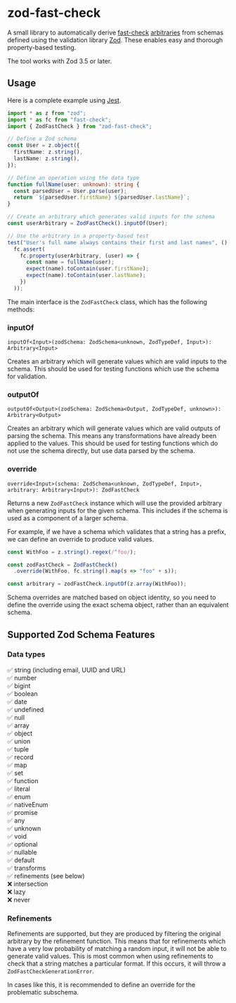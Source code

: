 # zod-fast-check

A small library to automatically derive [fast-check](https://github.com/dubzzz/fast-check) [arbitraries](https://github.com/dubzzz/fast-check/blob/master/documentation/Arbitraries.md) from schemas defined using the validation library [Zod](https://github.com/colinhacks/zod). These enables easy and thorough property-based testing.

The tool works with Zod 3.5 or later.

## Usage

Here is a complete example using [Jest](https://jestjs.io/).

```ts
import * as z from "zod";
import * as fc from "fast-check";
import { ZodFastCheck } from "zod-fast-check";

// Define a Zod schema
const User = z.object({
  firstName: z.string(),
  lastName: z.string(),
});

// Define an operation using the data type
function fullName(user: unknown): string {
  const parsedUser = User.parse(user);
  return `${parsedUser.firstName} ${parsedUser.lastName}`;
}

// Create an arbitrary which generates valid inputs for the schema
const userArbitrary = ZodFastCheck().inputOf(User);

// Use the arbitrary in a property-based test
test("User's full name always contains their first and last names", () =>
  fc.assert(
    fc.property(userArbitrary, (user) => {
      const name = fullName(user);
      expect(name).toContain(user.firstName);
      expect(name).toContain(user.lastName);
    })
  ));

```

The main interface is the `ZodFastCheck` class, which has the following methods:

### inputOf

`inputOf<Input>(zodSchema: ZodSchema<unknown, ZodTypeDef, Input>): Arbitrary<Input>`

Creates an arbitrary which will generate values which are valid inputs to the schema. This should be used for testing functions which use the schema for validation.

### outputOf

`outputOf<Output>(zodSchema: ZodSchema<Output, ZodTypeDef, unknown>): Arbitrary<Output>`

Creates an arbitrary which will generate values which are valid outputs of parsing the schema. This means any transformations have already been applied to the values. This should be used for testing functions which do not use the schema directly, but use data parsed by the schema.

### override

`override<Input>(schema: ZodSchema<unknown, ZodTypeDef, Input>, arbitrary: Arbitrary<Input>): ZodFastCheck`

Returns a new `ZodFastCheck` instance which will use the provided arbitrary when generating inputs for the given schema. This includes if the schema is used as a component of a larger schema.

For example, if we have a schema which validates that a string has a prefix, we can define an override to produce valid values.

```ts
const WithFoo = z.string().regex(/^foo/);

const zodFastCheck = ZodFastCheck()
  .override(WithFoo, fc.string().map(s => "foo" + s));

const arbitrary = zodFastCheck.inputOf(z.array(WithFoo));
```

Schema overrides are matched based on object identity, so you need to define the override using the exact schema object, rather than an equivalent schema.

## Supported Zod Schema Features

### Data types

✅ string (including email, UUID and URL)  
✅ number  
✅ bigint  
✅ boolean  
✅ date  
✅ undefined  
✅ null  
✅ array  
✅ object  
✅ union  
✅ tuple  
✅ record  
✅ map  
✅ set  
✅ function  
✅ literal  
✅ enum  
✅ nativeEnum  
✅ promise  
✅ any  
✅ unknown  
✅ void  
✅ optional  
✅ nullable  
✅ default  
✅ transforms  
✅ refinements (see below)  
❌ intersection  
❌ lazy  
❌ never  

### Refinements

Refinements are supported, but they are produced by filtering the original arbitrary by the refinement function. This means that for refinements which have a very low probability of matching a random input, it will not be able to generate valid values. This is most common when using refinements to check that a string matches a particular format. If this occurs, it will throw a `ZodFastCheckGenerationError`.

In cases like this, it is recommended to define an override for the problematic subschema.

